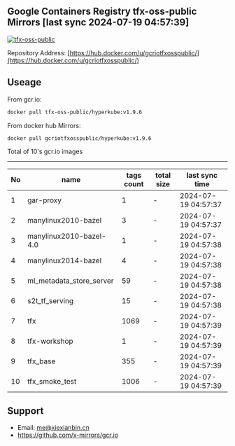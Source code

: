 Google Containers Registry tfx-oss-public Mirrors [last sync 2024-07-19 04:57:39]
-------

[![tfx-oss-public](https://github.com/x-mirrors/gcr.io/actions/workflows/gcr.io-tfx-oss-public.yml/badge.svg?branch=main)](https://github.com/x-mirrors/gcr.io/actions/workflows/gcr.io-tfx-oss-public.yml)

Repository Address: [https://hub.docker.com/u/gcriotfxosspublic/](https://hub.docker.com/u/gcriotfxosspublic/)

Useage
-------

From gcr.io:
```bash
docker pull tfx-oss-public/hyperkube:v1.9.6
```

From docker hub Mirrors:
```bash
docker pull gcriotfxosspublic/hyperkube:v1.9.6
```

Total of 10's gcr.io images

-------

| No  | name | tags count | total size | last sync time |
| --- | ----- | ---------- | ---------- | -------------- |
| 1 | gar-proxy | 1 | - | 2024-07-19 04:57:37 |
| 2 | manylinux2010-bazel | 3 | - | 2024-07-19 04:57:37 |
| 3 | manylinux2010-bazel-4.0 | 1 | - | 2024-07-19 04:57:38 |
| 4 | manylinux2014-bazel | 4 | - | 2024-07-19 04:57:38 |
| 5 | ml_metadata_store_server | 59 | - | 2024-07-19 04:57:38 |
| 6 | s2t_tf_serving | 15 | - | 2024-07-19 04:57:38 |
| 7 | tfx | 1069 | - | 2024-07-19 04:57:39 |
| 8 | tfx-workshop | 1 | - | 2024-07-19 04:57:39 |
| 9 | tfx_base | 355 | - | 2024-07-19 04:57:39 |
| 10 | tfx_smoke_test | 1006 | - | 2024-07-19 04:57:39 |

Support
-------

- Email: me@xiexianbin.cn
- https://github.com/x-mirrors/gcr.io
